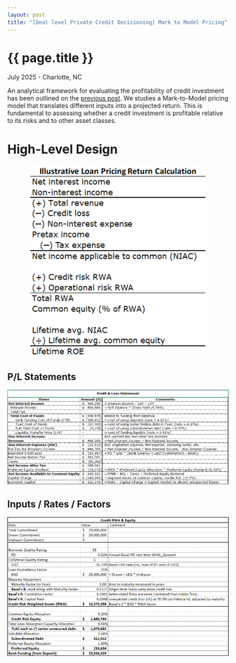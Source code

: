 ```yaml
---
layout: post
title: "[Deal level Private Credit Decisioning] Mark to Model Pricing"
---
```


{{ page.title }}
================

<p class="meta">July 2025 - Charlotte, NC</p>

An analytical framework for evaluating the profitability of credit investment has been outlined on the [previous post](https://zhuolonghao.github.io/2024/08/01/leveraged_credit_return_risk.html). 
We studies a Mark-to-Model pricing model that translates different inputs into a projected return. 
This is fundamental to assessing whether a credit investment is profitable relative to its risks and to other asset classes.

# High-Level Design 

<p align="center">
<img src="/images/posts_2025_07_01/loan_pricing.png" width="400" >
</p>


## P/L Statements 

<p align="center">
<img src="/images/posts_2025_07_01/loan_pricing2.png" width="800" >
</p>

## Inputs / Rates / Factors

<p align="center">
<img src="/images/posts_2025_07_01/loan_pricing3.png" width="800" >
</p>

